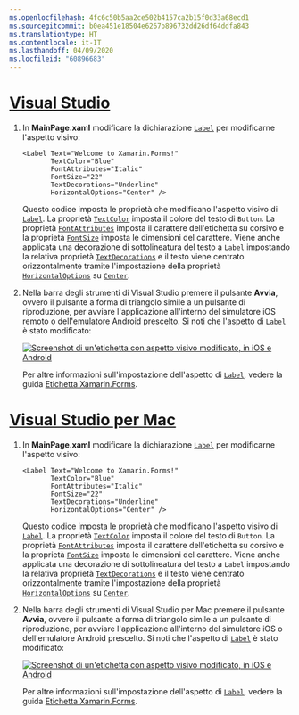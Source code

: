 ```yaml
---
ms.openlocfilehash: 4fc6c50b5aa2ce502b4157ca2b15f0d33a68ecd1
ms.sourcegitcommit: b0ea451e18504e6267b896732dd26df64ddfa843
ms.translationtype: HT
ms.contentlocale: it-IT
ms.lasthandoff: 04/09/2020
ms.locfileid: "60896683"
---
```

# <a name="visual-studio"></a>[Visual Studio](#tab/vswin)

1. In **MainPage.xaml** modificare la dichiarazione [`Label`](xref:Xamarin.Forms.Label) per modificarne l'aspetto visivo:

    ```xaml
    <Label Text="Welcome to Xamarin.Forms!"
           TextColor="Blue"
           FontAttributes="Italic"
           FontSize="22"
           TextDecorations="Underline"
           HorizontalOptions="Center" />
    ```

    Questo codice imposta le proprietà che modificano l'aspetto visivo di [`Label`](xref:Xamarin.Forms.Label). La proprietà [`TextColor`](xref:Xamarin.Forms.Label.TextColor) imposta il colore del testo di `Button`. La proprietà [`FontAttributes`](xref:Xamarin.Forms.Label.FontAttributes) imposta il carattere dell'etichetta su corsivo e la proprietà [`FontSize`](xref:Xamarin.Forms.Label.FontSize) imposta le dimensioni del carattere. Viene anche applicata una decorazione di sottolineatura del testo a `Label` impostando la relativa proprietà [`TextDecorations`](xref:Xamarin.Forms.Label.TextDecorations) e il testo viene centrato orizzontalmente tramite l'impostazione della proprietà [`HorizontalOptions`](xref:Xamarin.Forms.View.HorizontalOptions) su [`Center`](xref:Xamarin.Forms.LayoutOptions.Center).

1. Nella barra degli strumenti di Visual Studio premere il pulsante **Avvia**, ovvero il pulsante a forma di triangolo simile a un pulsante di riproduzione, per avviare l'applicazione all'interno del simulatore iOS remoto o dell'emulatore Android prescelto. Si noti che l'aspetto di [`Label`](xref:Xamarin.Forms.Label) è stato modificato:

    [![Screenshot di un'etichetta con aspetto visivo modificato, in iOS e Android](../images/change-label-appearance.png "Etichetta con aspetto modificato")](../images/change-label-appearance-large.png#lightbox "Etichetta con aspetto modificato")

    Per altre informazioni sull'impostazione dell'aspetto di [`Label`](xref:Xamarin.Forms.Label), vedere la guida [Etichetta Xamarin.Forms](~/xamarin-forms/user-interface/text/label.md).

# <a name="visual-studio-for-mac"></a>[Visual Studio per Mac](#tab/vsmac)

1. In **MainPage.xaml** modificare la dichiarazione [`Label`](xref:Xamarin.Forms.Label) per modificarne l'aspetto visivo:

    ```xaml
    <Label Text="Welcome to Xamarin.Forms!"
           TextColor="Blue"
           FontAttributes="Italic"
           FontSize="22"
           TextDecorations="Underline"
           HorizontalOptions="Center" />
    ```

    Questo codice imposta le proprietà che modificano l'aspetto visivo di [`Label`](xref:Xamarin.Forms.Label). La proprietà [`TextColor`](xref:Xamarin.Forms.Label.TextColor) imposta il colore del testo di `Button`. La proprietà [`FontAttributes`](xref:Xamarin.Forms.Label.FontAttributes) imposta il carattere dell'etichetta su corsivo e la proprietà [`FontSize`](xref:Xamarin.Forms.Label.FontSize) imposta le dimensioni del carattere. Viene anche applicata una decorazione di sottolineatura del testo a `Label` impostando la relativa proprietà [`TextDecorations`](xref:Xamarin.Forms.Label.TextDecorations) e il testo viene centrato orizzontalmente tramite l'impostazione della proprietà [`HorizontalOptions`](xref:Xamarin.Forms.View.HorizontalOptions) su [`Center`](xref:Xamarin.Forms.LayoutOptions.Center).

1. Nella barra degli strumenti di Visual Studio per Mac premere il pulsante **Avvia**, ovvero il pulsante a forma di triangolo simile a un pulsante di riproduzione, per avviare l'applicazione all'interno del simulatore iOS o dell'emulatore Android prescelto. Si noti che l'aspetto di [`Label`](xref:Xamarin.Forms.Label) è stato modificato:

    [![Screenshot di un'etichetta con aspetto visivo modificato, in iOS e Android](../images/change-label-appearance.png "Etichetta con aspetto modificato")](../images/change-label-appearance-large.png#lightbox "Etichetta con aspetto modificato")

    Per altre informazioni sull'impostazione dell'aspetto di [`Label`](xref:Xamarin.Forms.Label), vedere la guida [Etichetta Xamarin.Forms](~/xamarin-forms/user-interface/text/label.md).
